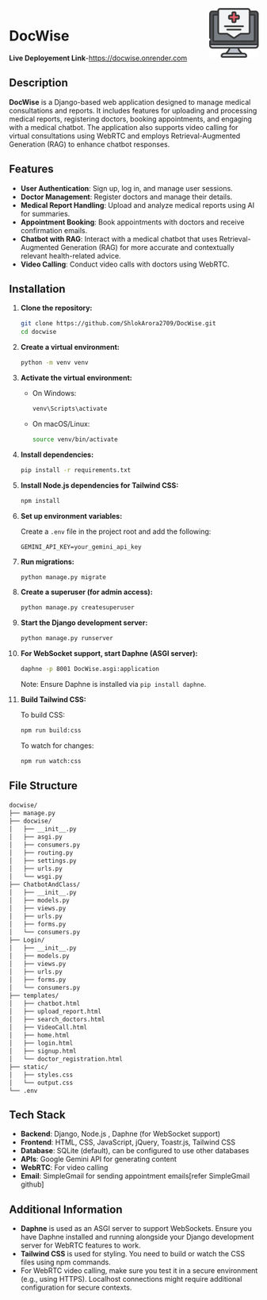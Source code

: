 
<img src="./Login/static/logo1.png" align='right' width=100 hight=100>

# DocWise

**Live Deployement Link**-https://docwise.onrender.com
## Description

**DocWise** is a Django-based web application designed to manage medical consultations and reports. It includes features for uploading and processing medical reports, registering doctors, booking appointments, and engaging with a medical chatbot. The application also supports video calling for virtual consultations using WebRTC and employs Retrieval-Augmented Generation (RAG) to enhance chatbot responses.

## Features

- **User Authentication**: Sign up, log in, and manage user sessions.
- **Doctor Management**: Register doctors and manage their details.
- **Medical Report Handling**: Upload and analyze medical reports using AI for summaries.
- **Appointment Booking**: Book appointments with doctors and receive confirmation emails.
- **Chatbot with RAG**: Interact with a medical chatbot that uses Retrieval-Augmented Generation (RAG) for more accurate and contextually relevant health-related advice.
- **Video Calling**: Conduct video calls with doctors using WebRTC.

## Installation

1. **Clone the repository:**

    ```bash
    git clone https://github.com/ShlokArora2709/DocWise.git
    cd docwise
    ```

2. **Create a virtual environment:**

    ```bash
    python -m venv venv
    ```

3. **Activate the virtual environment:**

    - On Windows:

      ```bash
      venv\Scripts\activate
      ```

    - On macOS/Linux:

      ```bash
      source venv/bin/activate
      ```

4. **Install dependencies:**

    ```bash
    pip install -r requirements.txt
    ```

5. **Install Node.js dependencies for Tailwind CSS:**

    ```bash
    npm install
    ```

6. **Set up environment variables:**

    Create a `.env` file in the project root and add the following:

    ```
    GEMINI_API_KEY=your_gemini_api_key
    ```

7. **Run migrations:**

    ```bash
    python manage.py migrate
    ```

8. **Create a superuser (for admin access):**

    ```bash
    python manage.py createsuperuser
    ```

9. **Start the Django development server:**

    ```bash
    python manage.py runserver
    ```

10. **For WebSocket support, start Daphne (ASGI server):**

    ```bash
    daphne -p 8001 DocWise.asgi:application
    ```

    Note: Ensure Daphne is installed via `pip install daphne`.

11. **Build Tailwind CSS:**

    To build CSS:

    ```bash
    npm run build:css
    ```

    To watch for changes:

    ```bash
    npm run watch:css
    ```

## File Structure

```
docwise/
├── manage.py
├── docwise/
│   ├── __init__.py
│   ├── asgi.py
│   ├── consumers.py
│   ├── routing.py
│   ├── settings.py
│   ├── urls.py
│   └── wsgi.py
├── ChatbotAndClass/
│   ├── __init__.py
│   ├── models.py
│   ├── views.py
│   ├── urls.py
│   ├── forms.py
│   └── consumers.py
├── Login/
│   ├── __init__.py
│   ├── models.py
│   ├── views.py
│   ├── urls.py
│   ├── forms.py
│   └── consumers.py
├── templates/
│   ├── chatbot.html
│   ├── upload_report.html
│   ├── search_doctors.html
│   ├── VideoCall.html
│   ├── home.html
│   ├── login.html
│   ├── signup.html
│   └── doctor_registration.html
├── static/
│   ├── styles.css
│   └── output.css
└── .env
```

## Tech Stack

- **Backend**: Django, Node.js , Daphne (for WebSocket support)
- **Frontend**: HTML, CSS, JavaScript, jQuery, Toastr.js, Tailwind CSS
- **Database**: SQLite (default), can be configured to use other databases
- **APIs**: Google Gemini API for generating content
- **WebRTC**: For video calling
- **Email**: SimpleGmail for sending appointment emails[refer SimpleGmail github]

## Additional Information

- **Daphne** is used as an ASGI server to support WebSockets. Ensure you have Daphne installed and running alongside your Django development server for WebRTC features to work.
- **Tailwind CSS** is used for styling. You need to build or watch the CSS files using npm commands.
- For WebRTC video calling, make sure you test it in a secure environment (e.g., using HTTPS). Localhost connections might require additional configuration for secure contexts.

